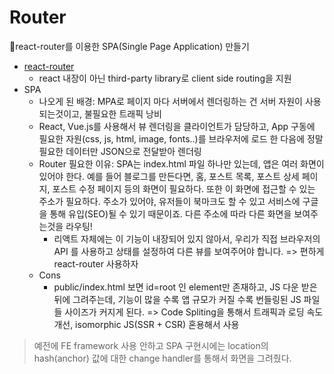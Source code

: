 # Router

react-router를 이용한 SPA(Single Page Application) 만들기

* [react-router](https://reactrouter.com/en/main/start/overview)
  * react 내장이 아닌 third-party library로 client side routing을 지원
* SPA
  * 나오게 된 배경: MPA로 페이지 마다 서버에서 렌더링하는 건 서버 자원이 사용되는것이고, 불필요한 트래픽 낭비
  * React, Vue.js를 사용해서 뷰 렌더링을 클라이언트가 담당하고, App 구동에 필요한 자원(css, js, html, image, fonts..)를 브라우저에 로드 한 다음에 정말 필요한 데이터만 JSON으로 전달받아 렌더링
  * Router 필요한 이유:  SPA는 index.html 파일 하나만 있는데, 앱은 여러 화면이 있어야 한다. 예를 들어 블로그를 만든다면, 홈, 포스트 목록, 포스트 상세 페이지, 포스트 수정 페이지 등의 화면이 필요하다. 또한 이 화면에 접근할 수 있는 주소가 필요하다. 주소가 있어야, 유저들이 북마크도 할 수 있고 서비스에 구글을 통해 유입(SEO)될 수 있기 때문이죠. 다른 주소에 따라 다른 화면을 보여주는것을 라우팅!&#x20;
    * 리액트 자체에는 이 기능이 내장되어 있지 않아서, 우리가 직접 브라우저의 API 를 사용하고 상태를 설정하여 다른 뷰를 보여주어야 합니다. => 편하게 react-router 사용하자
  * Cons
    * public/index.html 보면 id=root 인 element만 존재하고, JS 다운 받은 뒤에 그려주는데, 기능이 많을 수록 앱 규모가 커질 수록 번들링된 JS 파일들 사이즈가 커지게 된다. => Code Spliting을 통해서 트래픽과 로딩 속도 개선, isomorphic JS(SSR + CSR) 혼용해서 사용

> 예전에 FE framework 사용 안하고 SPA 구현시에는 location의 hash(anchor) 값에 대한 change handler를 통해서 화면을 그려줬다.&#x20;

